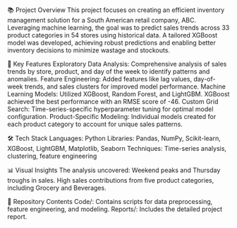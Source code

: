📚 Project Overview
This project focuses on creating an efficient inventory management solution for a South American retail company, ABC. Leveraging machine learning, the goal was to predict sales trends across 33 product categories in 54 stores using historical data. A tailored XGBoost model was developed, achieving robust predictions and enabling better inventory decisions to minimize wastage and stockouts.

🚀 Key Features
Exploratory Data Analysis: Comprehensive analysis of sales trends by store, product, and day of the week to identify patterns and anomalies.
Feature Engineering: Added features like lag values, day-of-week trends, and sales clusters for improved model performance.
Machine Learning Models:
Utilized XGBoost, Random Forest, and LightGBM.
XGBoost achieved the best performance with an RMSE score of -46.
Custom Grid Search: Time-series-specific hyperparameter tuning for optimal model configuration.
Product-Specific Modeling: Individual models created for each product category to account for unique sales patterns.

🛠️ Tech Stack
Languages: Python
Libraries: Pandas, NumPy, Scikit-learn, XGBoost, LightGBM, Matplotlib, Seaborn
Techniques: Time-series analysis, clustering, feature engineering

📊 Visual Insights
The analysis uncovered:
Weekend peaks and Thursday troughs in sales.
High sales contributions from five product categories, including Grocery and Beverages.

📂 Repository Contents
Code/: Contains scripts for data preprocessing, feature engineering, and modeling.
Reports/: Includes the detailed project report.
